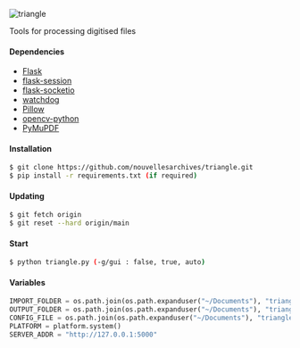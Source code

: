 
![triangle](https://github.com/nouvellesarchives/triangle/assets/131309787/c8b13b40-08ad-4a90-bbd4-495843c474e5)

Tools for processing digitised files

#### Dependencies
- [Flask](https://pypi.org/project/Flask/)
- [flask-session](https://pypi.org/project/Flask-Session/)
- [flask-socketio](https://pypi.org/project/Flask-SocketIO/)
- [watchdog](https://pypi.org/project/watchdog/)
- [Pillow](https://python-pillow.org/)
- [opencv-python](https://pypi.org/project/opencv-python/)
- [PyMuPDF](https://pypi.org/project/PyMuPDF/)

#### Installation
```bash
$ git clone https://github.com/nouvellesarchives/triangle.git
$ pip install -r requirements.txt (if required)
```

#### Updating 
```bash
$ git fetch origin
$ git reset --hard origin/main
```

#### Start

```bash
$ python triangle.py (-g/gui : false, true, auto)
```

#### Variables

```python
IMPORT_FOLDER = os.path.join(os.path.expanduser("~/Documents"), "triangle/import/")
OUTPUT_FOLDER = os.path.join(os.path.expanduser("~/Documents"), "triangle/output/")
CONFIG_FILE = os.path.join(os.path.expanduser("~/Documents"), "triangle/config.json") 
PLATFORM = platform.system()
SERVER_ADDR = "http://127.0.0.1:5000"
```
